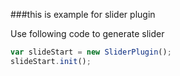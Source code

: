 ###this is example for slider plugin

Use following code to generate slider

```javascript
var slideStart = new SliderPlugin();
slideStart.init();
```
